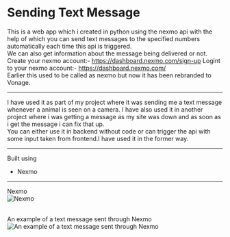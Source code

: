 # Sending Text Message
This is a web app which i created in python using the nexmo api with the help of which you can send text messages to the specified numbers automatically each time this api is triggered.<br>
We can also get information about the message being delivered or not.<br>
Create your nexmo account:- https://dashboard.nexmo.com/sign-up
Logint to your nexmo account:- https://dashboard.nexmo.com/
<br>
Earlier this used to be called as nexmo but now it has been rebranded to Vonage.
___
I have used it as  part of my project where it was sending me a text message whenever a animal is seen on a camera. I have also used it in another project where i was getting a message as my site was down and as soon as i get the message i can fix that up.
<br>You can either use it in backend without code or can trigger the api with some input taken from frontend.I have used it in the former way.
___
Built using
* Nexmo
___
Nexmo<br>
![Nexmo](https://res.cloudinary.com/harshkumarkhatri/image/upload/v1593627462/readme%20images/sending%20text%20message%20with%20python/Screenshot_at_2020-07-01_23-36-51_mbrcsz.png)

<br>An example of a text message sent through Nexmo<br>
![An example of a text message sent through Nexmo](https://res.cloudinary.com/harshkumarkhatri/image/upload/v1593627462/readme%20images/sending%20text%20message%20with%20python/Screenshot_at_2020-07-01_23-36-15_thacqi.png)
